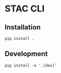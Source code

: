 # STAC CLI

## Installation

```shell
pip install .
```

## Development
```shell
pip install -e '.[dev]'
```